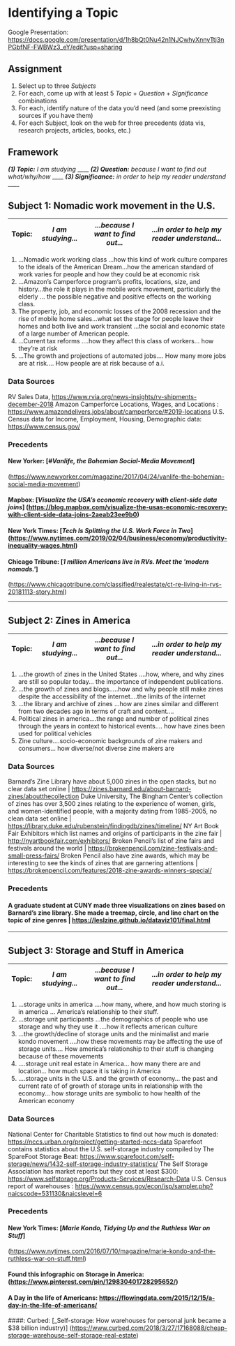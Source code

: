 # Identifying a Topic
Google Presentation: https://docs.google.com/presentation/d/1h8bQt0Nu42n1NJCwhyXnnyTtj3nPGbfNF-FWBWz3_eY/edit?usp=sharing

## Assignment

1. Select up to three _Subjects_
2. For each, come up with at least 5 _Topic_ + _Question_ + _Significance_ combinations
3. For each, identify nature of the data you’d need (and some preexisting sources if you have them)
4. For each Subject, look on the web for three precedents (data vis, research projects, articles, books, etc.)

## Framework
___(1) Topic:___ _I am studying_ \_\_\_\_ ___(2) Question:___ _because I want to find out what/why/how_ \_\_\_\_ ___(3) Significance:___ _in order to help my reader understand_ \_\_\_\_

## Subject 1: Nomadic work movement  in the U.S. 

Topic: | _I am studying..._ | _...because I want to find out..._ | _...in order to help my reader understand..._
--- | --- | --- | ---
1. ...Nomadic work working class ...how this kind of work culture compares to the ideals of the American Dream...how the american standard of work varies for people and how they could be at economic risk 
2. ...Amazon’s Camperforce program’s profits, locations, size, and history...the role it plays in the mobile work movement, particularly the elderly … the possible negative and positive effects on the working class. 
3. The property, job, and economic losses of the 2008 recession and the rise of mobile home sales...what set the stage for people leave their homes and both live and work transient ...the social and economic state of a large number of American people. 
4. ...Current tax reforms ….how they affect this class of workers… how they’re at risk 
5. ...The growth and projections of automated jobs…. How many more jobs are at risk…. How people are at risk because of a.i. 


### Data Sources
RV Sales Data, https://www.rvia.org/news-insights/rv-shipments-december-2018
Amazon Camperforce Locations, Wages, and Locations : https://www.amazondelivers.jobs/about/camperforce/#2019-locations
U.S. Census data for Income, Employment, Housing, Demographic data: https://www.census.gov/

### Precedents
#### New Yorker: [_#Vanlife, the Bohemian Social-Media Movement_]
(https://www.newyorker.com/magazine/2017/04/24/vanlife-the-bohemian-social-media-movement) 
#### Mapbox: [_Visualize the USA’s economic recovery with client-side data joins_] (https://blog.mapbox.com/visualize-the-usas-economic-recovery-with-client-side-data-joins-2aeab23ee9b0) 
#### New York Times: [_Tech Is Splitting the U.S. Work Force in Two_]  (https://www.nytimes.com/2019/02/04/business/economy/productivity-inequality-wages.html) 
#### Chicago Tribune: [_1 million Americans live in RVs. Meet the 'modern nomads.'_]
(https://www.chicagotribune.com/classified/realestate/ct-re-living-in-rvs-20181113-story.html) 

----------

## Subject 2: Zines in America 

Topic: | _I am studying..._ | _...because I want to find out..._ | _...in order to help my reader understand..._
--- | --- | --- | ---
1. ...the growth of zines in the United States ….how, where, and why zines are still so popular today… the importance of independent publications.
2. ...the growth of zines and blogs…..how and why people still make zines despite the accessibility of the internet….the limits of the internet 
3. ...the library and archive of zines ...how are zines similar and different from two decades ago in terms of craft and content….
4. Political zines in america….the range and number of political zines through the years in context to historical events…. how have zines been used for political vehicles
5. Zine culture….socio-economic backgrounds of zine makers and consumers… how diverse/not diverse zine makers are 



### Data Sources

Barnard’s Zine Library have about 5,000 zines in the open stacks, but no clear data set online | https://zines.barnard.edu/about-barnard-zines/aboutthecollection 
Duke University, The Bingham Center’s collection of zines has over 3,500 zines relating to the experience of women, girls, and women-identified people, with a majority dating from 1985-2005, no clean data set online  | https://library.duke.edu/rubenstein/findingdb/zines/timeline/
NY Art Book Fair Exhibitors which list names and origins of participants in the zine fair | http://nyartbookfair.com/exhibitors/
Broken Pencil’s list of zine fairs and festivals around the world | https://brokenpencil.com/zine-festivals-and-small-press-fairs/
Broken Pencil also have zine awards, which may be interesting to see the kinds of zines that are garnering attentions | https://brokenpencil.com/features/2018-zine-awards-winners-special/

### Precedents
#### A graduate student at CUNY made three visualizations on zines based on Barnard’s zine library. She made a treemap, circle, and line chart on the topic of zine genres | https://leslzine.github.io/dataviz101/final.html



----------

## Subject 3: Storage and Stuff in America  

Topic: | _I am studying..._ | _...because I want to find out..._ | _...in order to help my reader understand..._
--- | --- | --- | ---
1. ...storage units in america ….how many, where, and how much storing is in america … America’s relationship to their stuff. 
2. ...storage unit participants …the demographics of people who use storage and why they use it ….how it reflects american culture 
3. ...the growth/decline of storage units and the minimalist and marie kondo movement ….how these movements may be affecting the use of storage units…. How america’s relationship to their stuff is changing because of these movements
4. ….storage unit real estate in America… how many there are and location… how much space it is taking in America 
5. ….storage units in the U.S. and the growth of economy… the past and current rate of of growth of storage units in relationship with the economy… how storage units are symbolic to how health of the American economy 

### Data Sources
National Center for Charitable Statistics to find out how much is donated: https://nccs.urban.org/project/getting-started-nccs-data
Sparefoot contains statistics about the U.S. self-storage industry compiled by The SpareFoot Storage Beat: https://www.sparefoot.com/self-storage/news/1432-self-storage-industry-statistics/
The Self Storage Association has market reports but they cost at least $300: https://www.selfstorage.org/Products-Services/Research-Data
U.S. Census report of warehouses : https://www.census.gov/econ/isp/sampler.php?naicscode=531130&naicslevel=6

### Precedents
#### New York Times: [_Marie Kondo, Tidying Up and the Ruthless War on Stuff_]
(https://www.nytimes.com/2016/07/10/magazine/marie-kondo-and-the-ruthless-war-on-stuff.html)
#### Found this infographic on Storage in America: (https://www.pinterest.com/pin/129830401728295652/) 
#### A Day in the life of Americans: https://flowingdata.com/2015/12/15/a-day-in-the-life-of-americans/
####: Curbed: [_Self-storage: How warehouses for personal junk became a $38 billion industry)]
(https://www.curbed.com/2018/3/27/17168088/cheap-storage-warehouse-self-storage-real-estate) 

